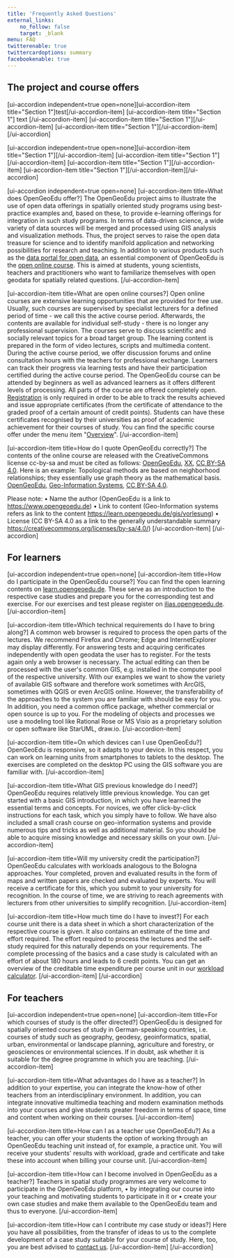 ```yaml
---
title: 'Frequently Asked Questions'
external_links:
    no_follow: false
    target: _blank
menu: FAQ
twitterenable: true
twittercardoptions: summary
facebookenable: true
---
```


## The project and course offers

[ui-accordion independent=true open=none][ui-accordion-item title="Section 1"]test[/ui-accordion-item]
[ui-accordion-item title="Section 1"]
text
[/ui-accordion-item]
[ui-accordion-item title="Section 1"][/ui-accordion-item]
[ui-accordion-item title="Section 1"][/ui-accordion-item][/ui-accordion]

[ui-accordion independent=true open=none][ui-accordion-item title="Section 1"][/ui-accordion-item]
[ui-accordion-item title="Section 1"][/ui-accordion-item]
[ui-accordion-item title="Section 1"][/ui-accordion-item]
[ui-accordion-item title="Section 1"][/ui-accordion-item][/ui-accordion]

[ui-accordion independent=true open=none]
[ui-accordion-item title=What does OpenGeoEdu offer?]
The OpenGeoEdu project aims to illustrate the use of open data offerings in spatially oriented study programs using best-practice examples and, based on these, to provide e-learning offerings for integration in such study programs. In terms of data-driven science, a wide variety of data sources will be merged and processed using GIS analysis and visualization methods. Thus, the project serves to raise the open data treasure for science and to identify manifold application and networking possibilities for research and teaching. In addition to various products such as the [data portal for open data](https://portal.opengeoedu.de/), an essential component of OpenGeoEdu is the [open online course](https://www.opengeoedu.de/learn/). This is aimed at students, young scientists, teachers and practitioners who want to familiarize themselves with open geodata for spatially related questions.
[/ui-accordion-item]

[ui-accordion-item title=What are open online courses?]
Open online courses are extensive learning opportunities that are provided for free use. Usually, such courses are supervised by specialist lecturers for a defined period of time - we call this the active course period. Afterwards, the contents are available for individual self-study - there is no longer any professional supervision. The courses serve to discuss scientific and socially relevant topics for a broad target group. The learning content is prepared in the form of video lectures, scripts and multimedia content. During the active course period, we offer discussion forums and online consultation hours with the teachers for professional exchange. Learners can track their progress via learning tests and have their participation certified during the active course period.
The OpenGeoEdu course can be attended by beginners as well as advanced learners as it offers different levels of processing. All parts of the course are offered completely open. [Registration](https://ilias.opengeoedu.de/ilias/ilias.php?lang=de&client_id=opengeoedu&cmdClass=ilaccountregistrationgui&cmdNode=ta%3Ay&baseClass=ilStartUpGUI) is only required in order to be able to track the results achieved and issue appropriate certificates (from the certificate of attendance to the graded proof of a certain amount of credit points). Students can have these certificates recognised by their universities as proof of academic achievement for their courses of study.
You can find the specific course offer under the menu item "[Overview](https://learn.opengeoedu.de/uebersicht/kursuebersicht)".
[/ui-accordion-item]

[ui-accordion-item title=How do I quote OpenGeoEdu correctly?]
The contents of the online course are released with the CreativeCommons license cc-by-sa and must be cited as follows: [OpenGeoEdu](https://www.opengeoedu.de/), [XX](https://learn.opengeoedu.de/openx), [CC BY-SA 4.0](https://creativecommons.org/licenses/by-sa/4.0/deed.de).
Here is an example:
    Topological methods are based on neighborhood relationships; they essentially use graph theory as the mathematical basis.
    [OpenGeoEdu](https://www.opengeoedu.de/), [Geo-Information Systems](https://learn.opengeoedu.de/gis/vorlesung/informationsverarbeitung/a_raumbezogene_datenanalyse), [CC BY-SA 4.0](https://creativecommons.org/licenses/by-sa/4.0/deed.de).

Please note:
•	Name the author (OpenGeoEdu is a link to https://www.opengeoedu.de)
•	Link to content (Geo-Information systems refers as link to the content https://learn.opengeoedu.de/gis/vorlesung)
•	License (CC BY-SA 4.0 as a link to the generally understandable summary https://creativecommons.org/licenses/by-sa/4.0/) 
[/ui-accordion-item]
[/ui-accordion]

## For learners

[ui-accordion independent=true open=none]
[ui-accordion-item title=How do I participate in the OpenGeoEdu course?]
You can find the open learning contents on [learn.opengeoedu.de](https://learn.opengeoedu.de/). These serve as an introduction to the respective case studies and prepare you for the corresponding test and exercise. For our exercises and test please register on [ilias.opengeoedu.de](https://ilias.opengeoedu.de/).
[/ui-accordion-item]

[ui-accordion-item title=Which technical requirements do I have to bring along?]
A common web browser is required to process the open parts of the lectures. We recommend Firefox and Chrome; Edge and InternetExplorer may display differently.
For answering tests and acquiring cerificates independently with open geodata the user has to register. For the tests again only a web browser is necessary.
The actual editing can then be processed with the user's common GIS, e.g. installed in the computer pool of the respective university. With our examples we want to show the variety of available GIS software and therefore work sometimes with ArcGIS, sometimes with QGIS or even ArcGIS online. However, the transferability of the approaches to the system you are familiar with should be easy for you.
In addition, you need a common office package, whether commercial or open source is up to you.
For the modeling of objects and processes we use a modeling tool like Rational Rose or MS Visio as a proprietary solution or open software like StarUML, draw.io.
[/ui-accordion-item]

[ui-accordion-item title=On which devices can I use OpenGeoEdu?]
OpenGeoEdu is responsive, so it adapts to your device. In this respect, you can work on learning units from smartphones to tablets to the desktop. The exercises are completed on the desktop PC using the GIS software you are familiar with.
[/ui-accordion-item]

[ui-accordion-item title=What GIS previous knowledge do I need?]
OpenGeoEdu requires relatively little previous knowledge. You can get started with a basic GIS introduction, in which you have learned the essential terms and concepts. For novices, we offer click-by-click instructions for each task, which you simply have to follow.
We have also included a small crash course on geo-information systems and provide numerous tips and tricks as well as additional material. So you should be able to acquire missing knowledge and necessary skills on your own.
[/ui-accordion-item]

[ui-accordion-item title=Will my university credit the participation?]
OpenGeoEdu calculates with workloads analogous to the Bologna approaches. Your completed, proven and evaluated results in the form of maps and written papers are checked and evaluated by experts. You will receive a certificate for this, which you submit to your university for recognition.
In the course of time, we are striving to reach agreements with lecturers from other universities to simplify recognition.
[/ui-accordion-item]

[ui-accordion-item title=How much time do I have to invest?]
For each course unit there is a data sheet in which a short characterization of the respective course is given. It also contains an estimate of the time and effort required.
The effort required to process the lectures and the self-study required for this naturally depends on your requirements.
The complete processing of the basics and a case study is calculated with an effort of about 180 hours and leads to 6 credit points.
You can get an overview of the creditable time expenditure per course unit in our [workload calculator](http://test.opengeoedu.de/workload.aspx).
[/ui-accordion-item]
[/ui-accordion]

## For teachers

[ui-accordion independent=true open=none]
[ui-accordion-item title=For which courses of study is the offer directed?]
OpenGeoEdu is designed for spatially oriented courses of study in German-speaking countries, i.e. courses of study such as geography, geodesy, geoinformatics, spatial, urban, environmental or landscape planning, agriculture and forestry, or geosciences or environmental sciences. If in doubt, ask whether it is suitable for the degree programme in which you are teaching.
[/ui-accordion-item]

[ui-accordion-item title=What advantages do I have as a teacher?]
In addition to your expertise, you can integrate the know-how of other teachers from an interdisciplinary environment. In addition, you can integrate innovative multimedia teaching and modern examination methods into your courses and give students greater freedom in terms of space, time and content when working on their courses.
[/ui-accordion-item]

[ui-accordion-item title=How can I as a teacher use OpenGeoEdu?]
As a teacher, you can offer your students the option of working through an OpenGeoEdu teaching unit instead of, for example, a practice unit. You will receive your students' results with workload, grade and certificate and take these into account when billing your course unit.
[/ui-accordion-item]

[ui-accordion-item title=How can I become involved in OpenGeoEdu as a teacher?]
Teachers in spatial study programmes are very welcome to participate in the OpenGeoEdu platform,
•	by integrating our course into your teaching and motivating students to participate in it or
•	create your own case studies and make them available to the OpenGeoEdu team and thus to everyone.
[/ui-accordion-item]

[ui-accordion-item title=How can I contribute my case study or ideas?]
Here you have all possibilities, from the transfer of ideas to us to the complete development of a case study suitable for your course of study. Here, too, you are best advised to [contact us](https://www.opengeoedu.de/kontakt).
[/ui-accordion-item]
[/ui-accordion]